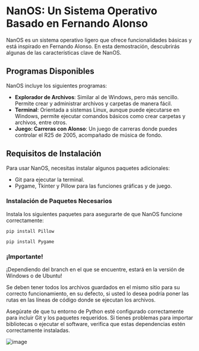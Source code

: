 # NanOS: Un Sistema Operativo Basado en Fernando Alonso

NanOS es un sistema operativo ligero que ofrece funcionalidades básicas y está inspirado en Fernando Alonso. En esta demostración, descubrirás algunas de las características clave de NanOS.

## Programas Disponibles

NanOS incluye los siguientes programas:

- **Explorador de Archivos**: Similar al de Windows, pero más sencillo. Permite crear y administrar archivos y carpetas de manera fácil.
- **Terminal**: Orientada a sistemas Linux, aunque puede ejecutarse en Windows, permite ejecutar comandos básicos como crear carpetas y archivos, entre otros.
- **Juego: Carreras con Alonso**: Un juego de carreras donde puedes controlar el R25 de 2005, acompañado de música de fondo.

## Requisitos de Instalación

Para usar NanOS, necesitas instalar algunos paquetes adicionales:

- Git para ejecutar la terminal.
- Pygame, Tkinter y Pillow para las funciones gráficas y de juego.

### Instalación de Paquetes Necesarios

Instala los siguientes paquetes para asegurarte de que NanOS funcione correctamente:

```
pip install Pillow 
```

``` 
pip install Pygame
```

### ¡Importante!

¡Dependiendo del branch en el que se encuentre, estará en la versión de Windows o de Ubuntu!

Se deben tener todos los archivos guardados en el mismo sitio para su correcto funcionamiento, en su defecto, si usted lo desea podría poner las rutas en las líneas de código donde se ejecutan los archivos.

Asegúrate de que tu entorno de Python esté configurado correctamente para incluir Git y los paquetes requeridos. Si tienes problemas para importar bibliotecas o ejecutar el software, verifica que estas dependencias estén correctamente instaladas.


![image](https://github.com/Giordano-jpg/Sistema-Operativo/assets/59683392/31c593ce-48e8-4418-854e-b7a792171b04)

